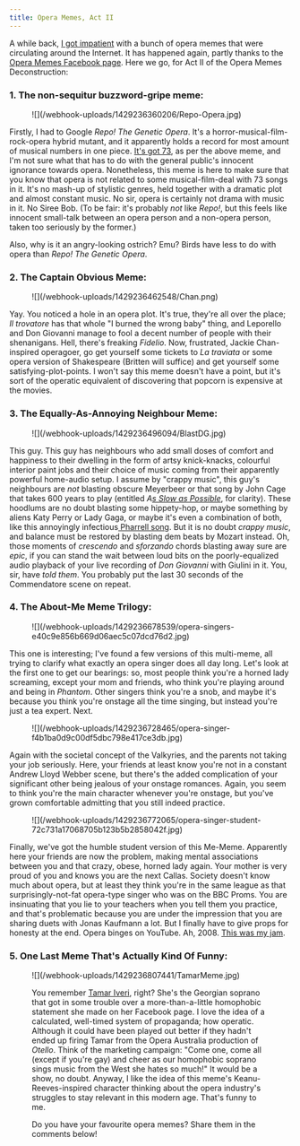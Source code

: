 ```yaml
---
title: Opera Memes, Act II
---
```


A while back, [I got impatient](/opera-memes-a-deconstruction/) with a bunch of opera memes that were circulating around the Internet. It has happened again, partly thanks to the[ Opera Memes Facebook page](https://www.facebook.com/OperaSingerMemes). Here we go, for Act II of the Opera Memes Deconstruction:

### 1\. The non-sequitur buzzword-gripe meme:

<figure data-type="image">
![](/webhook-uploads/1429236360206/Repo-Opera.jpg)
</figure>

Firstly, I had to Google _Repo! The Genetic Opera_. It's a horror-musical-film-rock-opera hybrid mutant, and it apparently holds a record for most amount of musical numbers in one piece. [It's got 73](http://en.wikipedia.org/wiki/Repo!_The_Genetic_Opera), as per the above meme, and I'm not sure what that has to do with the general public's innocent ignorance towards opera. Nonetheless, this meme is here to make sure that you know that opera is not related to some musical-film-deal with 73 songs in it. It's no mash-up of stylistic genres, held together with a dramatic plot and almost constant music. No sir, opera is certainly not drama with music in it. No Siree Bob. (To be fair: it's probably _not_ like _Repo!_, but this feels like innocent small-talk between an opera person and a non-opera person, taken too seriously by the former.)

Also, why is it an angry-looking ostrich? Emu? Birds have less to do with opera than _Repo! The Genetic Opera_.

### 2\. The Captain Obvious Meme:

<figure data-type="image">
![](/webhook-uploads/1429236462548/Chan.png)
</figure>

Yay. You noticed a hole in an opera plot. It's true, they're all over the place; _Il trovatore_ has that whole "I burned the wrong baby" thing, and Leporello and Don Giovanni manage to fool a decent number of people with their shenanigans. Hell, there's freaking _Fidelio_. Now, frustrated, Jackie Chan-inspired operagoer, go get yourself some tickets to _La traviata_ or some opera version of Shakespeare (Britten will suffice) and get yourself some satisfying-plot-points. I won't say this meme doesn't have a point, but it's sort of the operatic equivalent of discovering that popcorn is expensive at the movies. 

### 3\. The Equally-As-Annoying Neighbour Meme:

<figure data-type="image">
![](/webhook-uploads/1429236496094/BlastDG.jpg)
</figure>

This guy. This guy has neighbours who add small doses of comfort and happiness to their dwelling in the form of artsy knick-knacks, colourful interior paint jobs and their choice of music coming from their apparently powerful home-audio setup. I assume by "crappy music", this guy's neighbours are _not_ blasting obscure Meyerbeer or that song by John Cage that takes 600 years to play (entitled _A[s Slow as Possible](http://en.wikipedia.org/wiki/As_Slow_as_Possible)_, for clarity). These hoodlums are no doubt blasting some hippety-hop, or maybe something by aliens Katy Perry or Lady Gaga, or maybe it's even a combination of both, like this annoyingly infectious[ Pharrell song](https://www.youtube.com/watch?v=y6Sxv-sUYtM). But it is no doubt _crappy music_, and balance must be restored by blasting dem beats by Mozart instead. Oh, those moments of _crescendo_ and _sforzando_ chords blasting away sure are _epic_, if you can stand the wait between loud bits on the poorly-equalized audio playback of your live recording of _Don Giovanni_ with Giulini in it. You, sir, have _told them_. You probably put the last 30 seconds of the Commendatore scene on repeat.

### 4\. The About-Me Meme Trilogy:

<figure data-type="image">
![](/webhook-uploads/1429236678539/opera-singers-e40c9e856b669d06aec5c07dcd76d2.jpg)
</figure>

This one is interesting; I've found a few versions of this multi-meme, all trying to clarify what exactly an opera singer does all day long. Let's look at the first one to get our bearings: so, most people think you're a horned lady screaming, except your mom and friends, who think you're playing around and being in _Phantom_. Other singers think you're a snob, and maybe it's because you think you're onstage all the time singing, but instead you're just a tea expert. Next.

<figure data-type="image">
![](/webhook-uploads/1429236728465/opera-singer-f4b1ba0d9c00df5dbc798e417ce3db.jpg)
</figure>

Again with the societal concept of the Valkyries, and the parents not taking your job seriously. Here, your friends at least know you're not in a constant Andrew Lloyd Webber scene, but there's the added complication of your significant other being jealous of your onstage romances. Again, you seem to think you're the main character whenever you're onstage, but you've grown comfortable admitting that you still indeed practice.

<figure data-type="image">
![](/webhook-uploads/1429236772065/opera-singer-student-72c731a17068705b123b5b2858042f.jpg)
</figure>

Finally, we've got the humble student version of this Me-Meme. Apparently here your friends are now the problem, making mental associations between you and that crazy, obese, horned lady again. Your mother is very proud of you and knows you are the next Callas. Society doesn't know much about opera, but at least they think you're in the same league as that surprisingly-not-fat opera-type singer who was on the BBC Proms. You are insinuating that you lie to your teachers when you tell them you practice, and that's problematic because you are under the impression that you are sharing duets with Jonas Kaufmann a lot. But I finally have to give props for honesty at the end. Opera binges on YouTube. Ah, 2008\. [This was my jam](https://www.youtube.com/watch?v=1tImMZLfHaE).

### 5\. One Last Meme That's Actually Kind Of Funny:

<figure data-type="image">
![](/webhook-uploads/1429236807441/TamarMeme.jpg)

You remember [Tamar Iveri](http://schmopera.com/desdemona-down), right? She's the Georgian soprano that got in some trouble over a more-than-a-little homophobic statement she made on her Facebook page. I love the idea of a calculated, well-timed system of propaganda; how operatic. Although it could have been played out better if they hadn't ended up firing Tamar from the Opera Australia production of _Otello_. Think of the marketing campaign: "Come one, come all (except if you're gay) and cheer as our homophobic soprano sings music from the West she hates so much!" It would be a show, no doubt. Anyway, I like the idea of this meme's Keanu-Reeves-inspired character thinking about the opera industry's struggles to stay relevant in this modern age. That's funny to me.

Do you have your favourite opera memes? Share them in the comments below!
